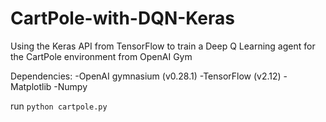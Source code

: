 # CartPole-with-DQN-Keras
Using the Keras API from TensorFlow to train a Deep Q Learning agent for the CartPole environment from OpenAI Gym

Dependencies:
  -OpenAI gymnasium (v0.28.1)
  -TensorFlow (v2.12)
  -Matplotlib
  -Numpy  

run `python cartpole.py`

